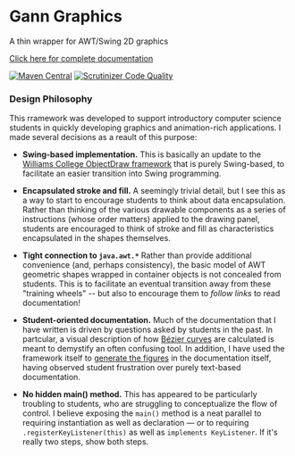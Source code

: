 # Gann Graphics

A thin wrapper for AWT/Swing 2D graphics

[Click here for complete documentation](https://gann-cdf.github.io/graphics/)

[![Maven Central](https://maven-badges.herokuapp.com/maven-central/org.gannacademy.cdf/graphics/badge.svg)](https://maven-badges.herokuapp.com/maven-central/org.gannacademy.cdf/graphics)  [![Scrutinizer Code Quality](https://scrutinizer-ci.com/g/gann-cdf/turtle-logo/badges/quality-score.png?b=master)](https://scrutinizer-ci.com/g/gann-cdf/turtle-logo/?branch=master)

### Design Philosophy

This rramework was developed to support introductory computer science students in quickly developing graphics and animation-rich applications. I made several decisions as a reault of this purpose:

  - **Swing-based implementation.** This is basically an update to the [Williams College ObjectDraw framework](http://eventfuljava.cs.williams.edu/library.html) that is purely Swing-based, to facilitate an easier transition into Swing programming.

  - **Encapsulated stroke and fill.** A seemingly trivial detail, but I see this as a way to start to encourage students to think about data encapsulation. Rather than thinking of the various drawable components as a series of instructions (whose order matters) applied to the drawing panel, students are encouraged to think of stroke and fill as characteristics encapsulated in the shapes themselves.
  
  - **Tight connection to `java.awt.*`** Rather than provide additional convenience (and, perhaps consistency), the basic model of AWT geometric shapes wrapped in container objects is not concealed from students. This is to facilitate an eventual transition away from these "training wheels" -- but also to encourage them to _follow links_ to read documentation!
  
  - **Student-oriented documentation.** Much of the documentation that I have written is driven by questions asked by students in the past. In partcular, a visual description of how [Bézier curves](src/main/java/org/gannacademy/cdf/graphics/geom/CubicCurve.java) are calculated is meant to demystify an often confusing tool. In addition, I have used the framework itself to [generate the figures](src/main/java/docs/GenerateFigures.java) in the documentation itself, having observed student frustration over purely text-based documentation.
  
  - **No hidden main() method.** This has appeared to be particularly troubling to students, who are struggling to conceptualize the flow of control. I believe exposing the `main()` method is a neat parallel to requiring instantiation as well as declaration &mdash; or to requiring `.registerKeyListener(this)` as well as `implements KeyListener`. If it's really two steps, show both steps.
